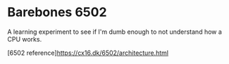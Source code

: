 # Barebones 6502

A learning experiment to see if I'm dumb enough to not understand how a CPU works.

[6502 reference]<https://cx16.dk/6502/architecture.html>
